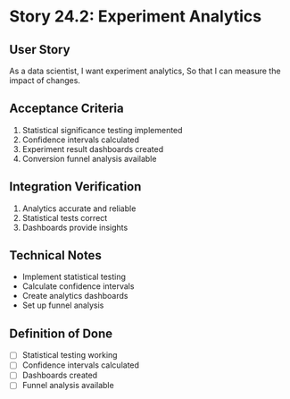 # Story 24.2: Experiment Analytics

## User Story
As a data scientist,
I want experiment analytics,
So that I can measure the impact of changes.

## Acceptance Criteria
1. Statistical significance testing implemented
2. Confidence intervals calculated
3. Experiment result dashboards created
4. Conversion funnel analysis available

## Integration Verification
1. Analytics accurate and reliable
2. Statistical tests correct
3. Dashboards provide insights

## Technical Notes
- Implement statistical testing
- Calculate confidence intervals
- Create analytics dashboards
- Set up funnel analysis

## Definition of Done
- [ ] Statistical testing working
- [ ] Confidence intervals calculated
- [ ] Dashboards created
- [ ] Funnel analysis available